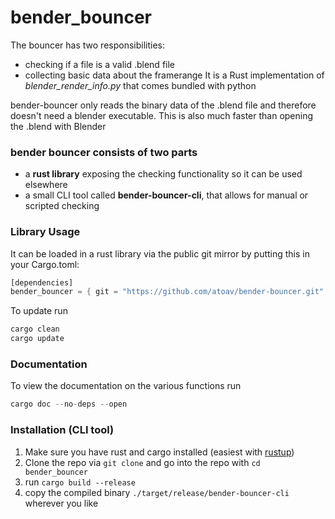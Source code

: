 # bender_bouncer

The bouncer has two responsibilities:
- checking if a file is a valid .blend file
- collecting basic data about the framerange
It is a Rust implementation of *blender_render_info.py* that comes bundled with python

bender-bouncer only reads the binary data of the .blend file and therefore
doesn't need a blender executable. This is also much faster than opening the
.blend with Blender

### bender bouncer consists of two parts
- a **rust library** exposing the checking functionality so it can be used elsewhere
- a small CLI tool called **bender-bouncer-cli**, that allows for manual or scripted checking

### Library Usage
It can be loaded in a rust library via the public git mirror by putting this in your Cargo.toml:
```rust
[dependencies]
bender_bouncer = { git = "https://github.com/atoav/bender-bouncer.git" }
```
To update run
```rust
cargo clean
cargo update
```

### Documentation
To view the documentation on the various functions run
```rust
cargo doc --no-deps --open
```

### Installation (CLI tool)
1. Make sure you have rust and cargo installed (easiest with [rustup](http://rustup.rs))
2. Clone the repo via `git clone` and go into the repo with `cd bender_bouncer`
3. run `cargo build --release`
4. copy the compiled binary `./target/release/bender-bouncer-cli` wherever you like


